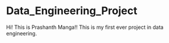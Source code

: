 # Data_Engineering_Project
 
Hi! This is Prashanth Manga!! This is my first ever project in data engineering.
